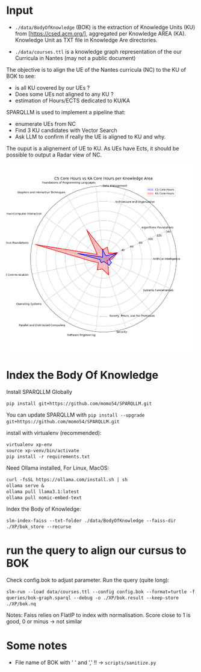 
# Input

* `./data/BodyOfKnowledge` (BOK) is the extraction of Knowledge Units (KU) from [https://csed.acm.org/], aggregated per Knowledge AREA (KA). Knowledge Unit as TXT file in Knowledge Are directories.

* `./data/courses.ttl` is a knowledge graph representation of the our Curricula in Nantes (may not a public document)

The objective is to align the UE of the Nantes curricula (NC) to the KU of BOK to see:
* is all KU covered by our UEs ?
* Does some UEs not aligned to any KU ?
* estimation of Hours/ECTS dedicated to KU/KA 

SPARQLLM is used to implement a pipeline that:
- enumerate UEs from NC
- Find 3 KU candidates with Vector Search
- Ask LLM to confirm if really the UE is aligned to KU and why. 

The ouput is a alignement of UE to KU. As UEs have Ects, it should be possible to output a Radar view of NC.

![BOK Radar](scripts/BOK-Radar.png)

# Index the Body Of Knowledge 

Install SPARQLLM Globally 

```
pip install git+https://github.com/momo54/SPARQLLM.git
```
You can update SPARQLLM with `pip install --upgrade git+https://github.com/momo54/SPARQLLM.git`

install with virtualenv (recommended):
```
virtualenv xp-env
source xp-venv/bin/activate
pip install -r requirements.txt
```

Need Ollama installed, For Linux, MacOS:
```
curl -fsSL https://ollama.com/install.sh | sh
ollama serve &
ollama pull llama3.1:latest
ollama pull nomic-embed-text
```



Index the Body of Knowledge:
```
slm-index-faiss --txt-folder ./data/BodyOfKnowledge --faiss-dir ./XP/bok_store --recurse 
```

# run the query to align our cursus to BOK

Check config.bok to adjust parameter. Run the query (quite long):
```
slm-run --load data/courses.ttl --config config.bok --format=turtle -f queries/bok-graph.sparql --debug -o ./XP/bok.result --keep-store ./XP/bok.nq 
```

Notes: 
Faiss relies on  FlatIP to index with  normalisation. Score close to 1 is good, 0 or minus -> not similar


# Some notes
- File name of BOK with ' ' and ',' !! -> `scripts/sanitize.py`
